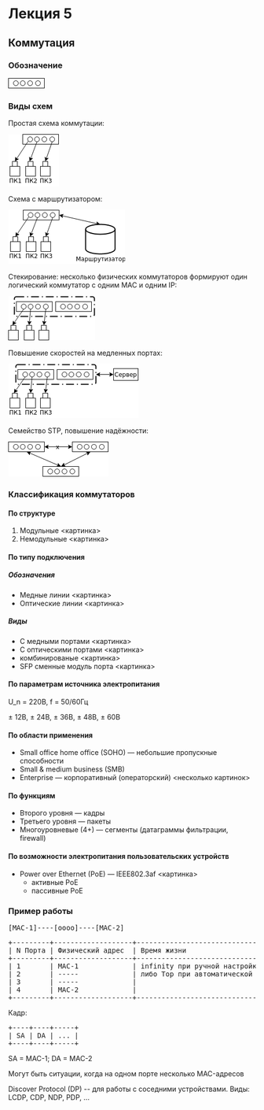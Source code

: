 # Лекция 5
## Коммутация
### Обозначение
![коммутация](https://raw.githubusercontent.com/krasnotsvetov/Networks_course/master/Images/5_1.png)
### Виды схем
Простая схема коммутации:

![1-я схема](https://raw.githubusercontent.com/krasnotsvetov/Networks_course/master/Images/5_2.png)

Схема с маршрутизатором:

![с маршрутизатором](https://raw.githubusercontent.com/krasnotsvetov/Networks_course/master/Images/5_3.png)

Стекирование: несколько физических коммутаторов формируют один логический коммутатор с одним MAC и одним IP:

![стекирование](https://raw.githubusercontent.com/krasnotsvetov/Networks_course/master/Images/5_4.png)

Повышение скоростей на медленных портах:

![](https://raw.githubusercontent.com/krasnotsvetov/Networks_course/master/Images/5_5.png)

Семейство STP, повышение надёжности:

![повышение надёжности](https://raw.githubusercontent.com/krasnotsvetov/Networks_course/master/Images/5_6.png)

### Классификация коммутаторов
#### По структуре
1. Модульные
<картинка>
2. Немодульные
<картинка>
#### По типу подключения
##### Обозначения
- Медные линии
<картинка>
- Оптические линии
<картинка>
##### Виды
- С медными портами
<картинка>
- С оптическими портами
<картинка>
- комбинированые
<картинка>
- SFP сменные модуль порта
<картинка>
#### По параметрам источника электропитания
U_n = 220В, f = 50/60Гц

± 12В, ± 24В, ± 36В, ± 48В, ± 60В
#### По области применения
- Small office home office (SOHO) — небольшие пропускные способности
- Small & medium business (SMB) 
- Enterprise — корпоративный (операторский)
<несколько картинок>
#### По функциям
- Второго уровня — кадры
- Третьего уровня — пакеты
- Многоуровневые (4+) — сегменты (датаграммы фильтрации, firewall) 
#### По возможности электропитания пользовательских устройств
- Power over Ethernet (PoE) — IEEE802.3af
<картинка>
  - активные PoE
  - пассивные PoE
### Пример работы
<pre>
[MAC-1]----[oooo]----[MAC-2]
</pre>

<pre>
+---------+-------------------+---------------------------------------+
| N Порта | Физический адрес  | Время жизни                           |
+---------+-------------------+---------------------------------------+
| 1       | MAC-1             | infinity при ручной настройке         |
| 2       | -----             | либо Top при автоматической настройке |
| 3       | -----             |                                       |
| 4       | MAC-2             |                                       |
+---------+-------------------+---------------------------------------+
</pre>

Кадр:
<pre>
+----+----+-----+
| SA | DA | ... |
+----+----+-----+
</pre>

SA = MAC-1; DA = MAC-2

Могут быть ситуации, когда на одном порте несколько MAC-адресов

Discover Protocol (DP) -- для работы с соседними устройствами. Виды: LCDP, CDP, NDP, PDP, ...
